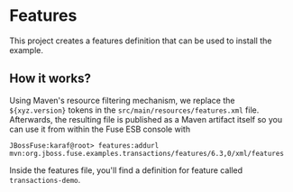 # Features
This project creates a features definition that can be used to install the example.

## How it works?
Using Maven's resource filtering mechanism, we replace the `${xyz.version}` tokens in the `src/main/resources/features.xml` file.
Afterwards, the resulting file is published as a Maven artifact itself so you can use it from within the Fuse ESB console with

    JBossFuse:karaf@root> features:addurl mvn:org.jboss.fuse.examples.transactions/features/6.3,0/xml/features

Inside the features file, you'll find a definition for feature called `transactions-demo`.